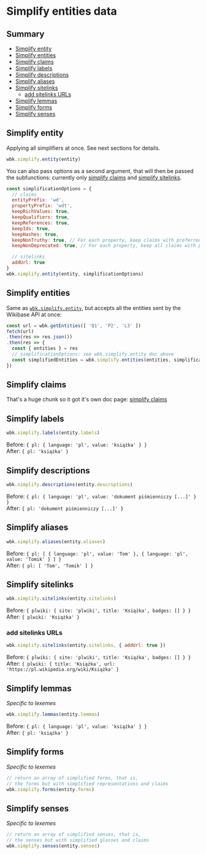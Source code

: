 # Simplify entities data

## Summary

<!-- START doctoc generated TOC please keep comment here to allow auto update -->
<!-- DON'T EDIT THIS SECTION, INSTEAD RE-RUN doctoc TO UPDATE -->


- [Simplify entity](#simplify-entity)
- [Simplify entities](#simplify-entities)
- [Simplify claims](simplify_claims.md)
- [Simplify labels](#simplify-labels)
- [Simplify descriptions](#simplify-descriptions)
- [Simplify aliases](#simplify-aliases)
- [Simplify sitelinks](#simplify-sitelinks)
  - [add sitelinks URLs](#add-sitelinks-urls)
- [Simplify lemmas](#simplify-lemmas)
- [Simplify forms](#simplify-forms)
- [Simplify senses](#simplify-senses)

<!-- END doctoc generated TOC please keep comment here to allow auto update -->


## Simplify entity
Applying all simplifiers at once. See next sections for details.
```js
wbk.simplify.entity(entity)
```
You can also pass options as a second argument, that will then be passed the subfunctions: currently only [simplify claims](simplify_claims.md) and [simplify sitelinks](#simplify-sitelinks).
```js
const simplificationOptions = {
  // claims
  entityPrefix: 'wd',
  propertyPrefix: 'wdt',
  keepRichValues: true,
  keepQualifiers: true,
  keepReferences: true,
  keepIds: true,
  keepHashes: true,
  keepNonTruthy: true, // For each property, keep claims with preferred rank, or normal rank if no claims has the preferred rank
  keepNonDeprecated: true, // For each property, keep all claims with preferred or normal rank

  // sitelinks
  addUrl: true
}
wbk.simplify.entity(entity, simplificationOptions)
```

## Simplify entities
Same as [`wbk.simplify.entity`](#simplify-entity), but accepts all the entities sent by the Wikibase API at once:
```js
const url = wbk.getEntities([ 'Q1', 'P2', 'L3' ])
fetch(url)
.then(res => res.json())
.then(res => {
  const { entities } = res
  // simplificationOptions: see wbk.simplify.entity doc above
  const simplifiedEntities = wbk.simplify.entities(entities, simplificationOptions)
})
```

## Simplify claims
That's a huge chunk so it got it's own doc page: [simplify claims](simplify_claims.md)

## Simplify labels
```js
wbk.simplify.labels(entity.labels)
```
Before: `{ pl: { language: 'pl', value: 'książka' } }`<br>
After: `{ pl: 'książka' }`

## Simplify descriptions
```js
wbk.simplify.descriptions(entity.descriptions)
```
Before: `{ pl: { language: 'pl', value: 'dokument piśmienniczy [...]' } }`<br>
After: `{ pl: 'dokument piśmienniczy [...]' }`

## Simplify aliases
```js
wbk.simplify.aliases(entity.aliases)
```
Before: `{ pl: [ { language: 'pl', value: 'Tom' }, { language: 'pl', value: 'Tomik' } ] }`<br>
After: `{ pl: [ 'Tom', 'Tomik' ] }`

## Simplify sitelinks
```js
wbk.simplify.sitelinks(entity.sitelinks)
```
Before: `{ plwiki: { site: 'plwiki', title: 'Książka', badges: [] } }`<br>
After: `{ plwiki: 'Książka' }`

### add sitelinks URLs
```js
wbk.simplify.sitelinks(entity.sitelinks, { addUrl: true })
```
Before: `{ plwiki: { site: 'plwiki', title: 'Książka', badges: [] } }`<br>
After: `{ plwiki: { title: 'Książka', url: 'https://pl.wikipedia.org/wiki/Książka' }`

## Simplify lemmas
*Specific to lexemes*

```js
wbk.simplify.lemmas(entity.lemmas)
```
Before: `{ pl: { language: 'pl', value: 'książka' } }`<br>
After: `{ pl: 'książka' }`

## Simplify forms
*Specific to lexemes*

```js
// return an array of simplified forms, that is,
// the forms but with simplified representations and claims
wbk.simplify.forms(entity.forms)
```

## Simplify senses
*Specific to lexemes*

```js
// return an array of simplified senses, that is,
// the senses but with simplified glosses and claims
wbk.simplify.senses(entity.senses)
```
